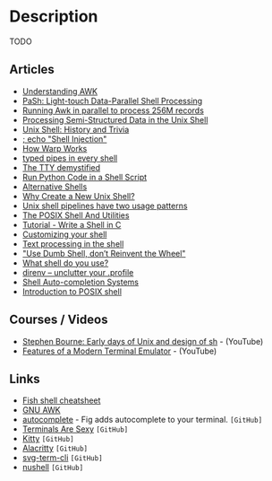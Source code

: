 # Description

TODO


## Articles

- [Understanding AWK](https://earthly.dev/blog/awk-examples/)
- [PaSh: Light-touch Data-Parallel Shell Processing](https://www.micahlerner.com/2021/07/31/pash-light-touch-data-parallel-shell-processing.html)
- [Running Awk in parallel to process 256M records](https://ketancmaheshwari.github.io/posts/2020/05/24/SMC18-Data-Challenge-4.html)
- [Processing Semi-Structured Data in the Unix Shell](http://www.weaselhat.com/2021/06/29/processing-semi-structured-data-in-the-unix-shell/)
- [Unix Shell: History and Trivia](https://www.oilshell.org/blog/2021/08/history-trivia.html)
- [; echo "Shell Injection"](https://matklad.github.io/2021/07/30/shell-injection.html)
- [How Warp Works](https://blog.warp.dev/how-warp-works/)
- [typed pipes in every shell](http://joeyh.name/blog/entry/typed_pipes_in_every_shell/)
- [The TTY demystified](http://www.linusakesson.net/programming/tty/index.php)
- [Run Python Code in a Shell Script](https://trstringer.com/python-in-shell-script/)
- [Alternative Shells](https://github.com/oilshell/oil/wiki/Alternative-Shells)
- [Why Create a New Unix Shell?](http://www.oilshell.org/blog/2021/01/why-a-new-shell.html)
- [Unix shell pipelines have two usage patterns](https://utcc.utoronto.ca/~cks/space/blog/unix/ShellPipesTwoUsages)
- [The POSIX Shell And Utilities](http://shellhaters.org/)
- [Tutorial - Write a Shell in C](https://brennan.io/2015/01/16/write-a-shell-in-c/)
- [Customizing your shell](https://blog.balthazar-rouberol.com/customizing-your-shell.html)
- [Text processing in the shell](https://blog.balthazar-rouberol.com/text-processing-in-the-shell)
- ["Use Dumb Shell, don’t Reinvent the Wheel"](https://ilya-sher.org/2020/01/04/use-dumb-shell-dont-reinvent-the-wheel/)
- [What shell do you use?](https://lobste.rs/s/tjjfnz/what_shell_do_you_use)
- [direnv – unclutter your .profile](https://direnv.net/)
- [Shell Auto-completion Systems](https://dundalek.com/entropic/shell-auto-completion/)
- [Introduction to POSIX shell](https://drewdevault.com/2018/02/05/Introduction-to-POSIX-shell.html)


## Courses / Videos

- [Stephen Bourne: Early days of Unix and design of sh](https://youtu.be/2kEJoWfobpA) - (YouTube)
- [Features of a Modern Terminal Emulator](https://youtu.be/9DgQqDnYNyQ) - (YouTube)


## Links

- [Fish shell cheatsheet](https://devhints.io/fish-shell)
- [GNU AWK](https://learnbyexample.github.io/learn_gnuawk/preface.html)
- [autocomplete](https://github.com/withfig/autocomplete) - Fig adds autocomplete to your terminal. `[GitHub]`
- [Terminals Are Sexy](https://terminalsare.sexy/) `[GitHub]`
- [Kitty](https://github.com/kovidgoyal/kitty) `[GitHub]`
- [Alacritty](https://github.com/alacritty/alacritty) `[GitHub]`
- [svg-term-cli](https://github.com/marionebl/svg-term-cli) `[GitHub]`
- [nushell](https://github.com/nushell/nushell) `[GitHub]`
